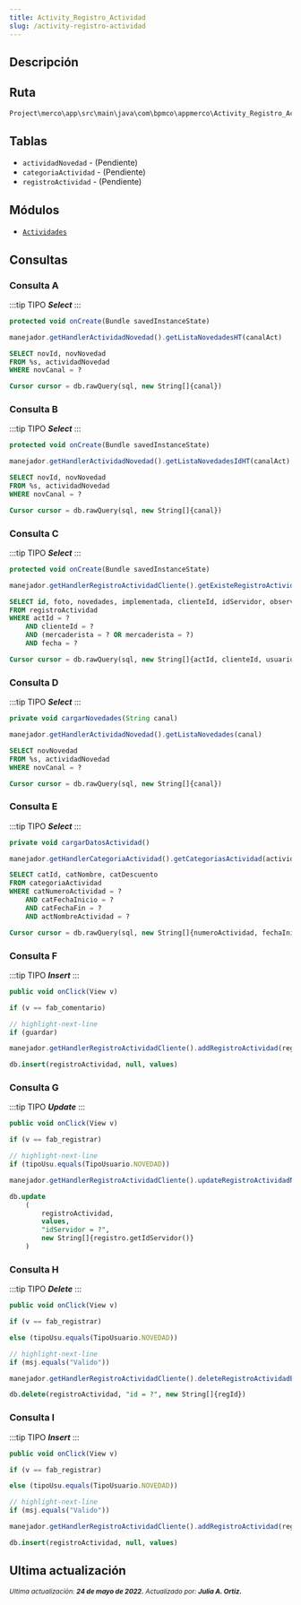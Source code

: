 ```yaml
---
title: Activity_Registro_Actividad
slug: /activity-registro-actividad
---
```


## Descripción

## Ruta

```js
Project\merco\app\src\main\java\com\bpmco\appmerco\Activity_Registro_Actividad.java
```

## Tablas

- ```actividadNovedad``` - (Pendiente)
- ```categoriaActividad``` - (Pendiente)
- ```registroActividad``` - (Pendiente)

## Módulos

- [```Actividades```](../modules/modulo-40.md)

## Consultas

### Consulta A

:::tip TIPO
***Select***
:::

```js title="Método desde donde se invoca"
protected void onCreate(Bundle savedInstanceState)
```

```js title="Método"
manejador.getHandlerActividadNovedad().getListaNovedadesHT(canalAct)
```

```sql title="Query"
SELECT novId, novNovedad 
FROM %s, actividadNovedad 
WHERE novCanal = ?

Cursor cursor = db.rawQuery(sql, new String[]{canal})
```

### Consulta B

:::tip TIPO
***Select***
:::

```js title="Método desde donde se invoca"
protected void onCreate(Bundle savedInstanceState)
```

```js title="Método"
manejador.getHandlerActividadNovedad().getListaNovedadesIdHT(canalAct)
```

```sql title="Query"
SELECT novId, novNovedad 
FROM %s, actividadNovedad 
WHERE novCanal = ?

Cursor cursor = db.rawQuery(sql, new String[]{canal})
```

### Consulta C

:::tip TIPO
***Select***
:::

```js title="Método desde donde se invoca"
protected void onCreate(Bundle savedInstanceState)
```

```js title="Método"
manejador.getHandlerRegistroActividadCliente().getExisteRegistroActividad(String.valueOf(actividad.getActId()).replace("0100", ""), mPrefs.getString("usuario", ""), clienteId, Utilidades.getDate())
```

```sql title="Query"
SELECT id, foto, novedades, implementada, clienteId, idServidor, observacion, solucionada 
FROM registroActividad
WHERE actId = ? 
    AND clienteId = ? 
    AND (mercaderista = ? OR mercaderista = ?) 
    AND fecha = ?

Cursor cursor = db.rawQuery(sql, new String[]{actId, clienteId, usuario, "", fecha})
```

### Consulta D

:::tip TIPO
***Select***
:::

```js title="Método desde donde se invoca"
private void cargarNovedades(String canal)
```

```js title="Método"
manejador.getHandlerActividadNovedad().getListaNovedades(canal)
```

```sql title="Query"
SELECT novNovedad 
FROM %s, actividadNovedad 
WHERE novCanal = ?

Cursor cursor = db.rawQuery(sql, new String[]{canal})
```

### Consulta E

:::tip TIPO
***Select***
:::

```js title="Método desde donde se invoca"
private void cargarDatosActividad()
```

```js title="Método"
manejador.getHandlerCategoriaActividad().getCategoriasActividad(actividad.getActNumeroActividad(), actividad.getActFechaInicio(), actividad.getActFechaFin(), actividad.getActNombre())
```

```sql title="Query"
SELECT catId, catNombre, catDescuento 
FROM categoriaActividad
WHERE catNumeroActividad = ? 
    AND catFechaInicio = ? 
    AND catFechaFin = ? 
    AND actNombreActividad = ?

Cursor cursor = db.rawQuery(sql, new String[]{numeroActividad, fechaInicio, fechaFin, nombreActividad})
```

### Consulta F

:::tip TIPO
***Insert***
:::

```js title="Método desde donde se invoca"
public void onClick(View v)
```

```js title="Condiciones"
if (v == fab_comentario)

// highlight-next-line
if (guardar)
```

```js title="Método"
manejador.getHandlerRegistroActividadCliente().addRegistroActividad(regActividad)
```

```sql title="Query"
db.insert(registroActividad, null, values)
```

### Consulta G

:::tip TIPO
***Update***
:::

```js title="Método desde donde se invoca"
public void onClick(View v)
```

```js title="Condiciones"
if (v == fab_registrar)

// highlight-next-line
if (tipoUsu.equals(TipoUsuario.NOVEDAD))
```

```js title="Método"
manejador.getHandlerRegistroActividadCliente().updateRegistroActividadNovedad(regActividad)
```

```sql title="Query"
db.update
    (
        registroActividad, 
        values, 
        "idServidor = ?", 
        new String[]{registro.getIdServidor()}
    )
```

### Consulta H

:::tip TIPO
***Delete***
:::

```js title="Método desde donde se invoca"
public void onClick(View v)
```

```js title="Condiciones"
if (v == fab_registrar)

else (tipoUsu.equals(TipoUsuario.NOVEDAD))

// highlight-next-line
if (msj.equals("Valido"))
```

```js title="Método"
manejador.getHandlerRegistroActividadCliente().deleteRegistroActividadById(storage.get("RegistroActividad"))
```

```sql title="Query"
db.delete(registroActividad, "id = ?", new String[]{regId})
```

### Consulta I

:::tip TIPO
***Insert***
:::

```js title="Método desde donde se invoca"
public void onClick(View v)
```

```js title="Condiciones"
if (v == fab_registrar)

else (tipoUsu.equals(TipoUsuario.NOVEDAD))

// highlight-next-line
if (msj.equals("Valido"))
```

```js title="Método"
manejador.getHandlerRegistroActividadCliente().addRegistroActividad(regActividad)
```

```sql title="Query"
db.insert(registroActividad, null, values)
```

## Ultima actualización

<div class='ultima-actualizacion'> 
    <small> 
        <i> Ultima actualización: <b> 24 de mayo de 2022.</b> </i> 
    </small> 
    <small> 
        <i> Actualizado por: <b> Julia A. Ortiz.</b> </i> 
    </small> 
</div>
